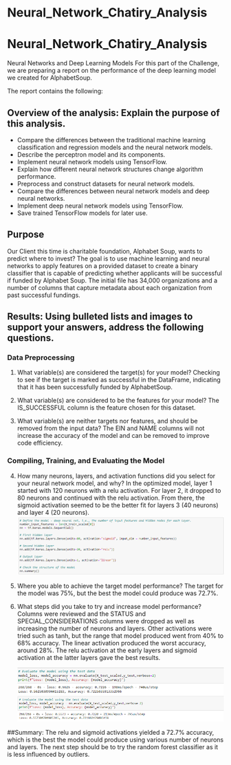 # Neural_Network_Chatiry_Analysis
# Neural_Network_Chatiry_Analysis

Neural Networks and Deep Learning Models
For this part of the Challenge, we are preparing a report on the performance of the deep learning model we created for AlphabetSoup.

The report contains the following:

## Overview of the analysis: Explain the purpose of this analysis.

  * Compare the differences between the traditional machine learning classification and regression models and the neural network models.
  * Describe the perceptron model and its components.
  * Implement neural network models using TensorFlow.
  * Explain how different neural network structures change algorithm performance.
  * Preprocess and construct datasets for neural network models.
  * Compare the differences between neural network models and deep neural networks.
  * Implement deep neural network models using TensorFlow.
  * Save trained TensorFlow models for later use.
  
## Purpose

Our Client this time is charitable foundation, Alphabet Soup, wants to predict where to invest? The goal is to use machine learning and neural networks to apply features on a provided dataset to create a binary classifier that is capable of predicting whether applicants will be successful if funded by Alphabet Soup. The initial file has 34,000 organizations and a number of columns that capture metadata about each organization from past successful fundings.

## Results: Using bulleted lists and images to support your answers, address the following questions.

### Data Preprocessing

  1. What variable(s) are considered the target(s) for your model?
     Checking to see if the target is marked as successful in the DataFrame, indicating that it has been successfully funded by AlphabetSoup.
    
  2. What variable(s) are considered to be the features for your model?
     The IS_SUCCESSFUL column is the feature chosen for this dataset.

  3. What variable(s) are neither targets nor features, and should be removed from the input data?
     The EIN and NAME columns will not increase the accuracy of the model and can be removed to improve code efficiency.

### Compiling, Training, and Evaluating the Model

  4. How many neurons, layers, and activation functions did you select for your neural network model, and why?
     In the optimized model, layer 1 started with 120 neurons with a relu activation. For layer 2, it dropped to 80 neurons and continued with the relu activation.          From there, the sigmoid activation seemed to be the better fit for layers 3 (40 neurons) and layer 4 (20 neurons).
![image1](https://github.com/KJoshi111/Neural_Network_Charity_Analysis/blob/main/Images/image1.png)    
  5. Where you able to achieve the target model performance?
     The target for the model was 75%, but the best the model could produce was 72.7%.
  
  6. What steps did you take to try and increase model performance?
     Columns were reviewed and the STATUS and SPECIAL_CONSIDERATIONS columns were dropped as well as increasing the number of neurons and layers. Other activations          were tried such as tanh, but the range that model produced went from 40% to 68% accuracy. The linear activation produced the worst accuracy, around 28%. The relu      activation at the early layers and sigmoid activation at the latter layers gave the best results.
     
     ![image2](https://github.com/KJoshi111/Neural_Network_Charity_Analysis/blob/main/Images/image2.png)
     ![image3](https://github.com/KJoshi111/Neural_Network_Charity_Analysis/blob/main/Images/image3.png)
   
##Summary: 
The relu and sigmoid activations yielded a 72.7% accuracy, which is the best the model could produce using various number of neurons and layers. The next step should be to try the random forest classifier as it is less influenced by outliers.
